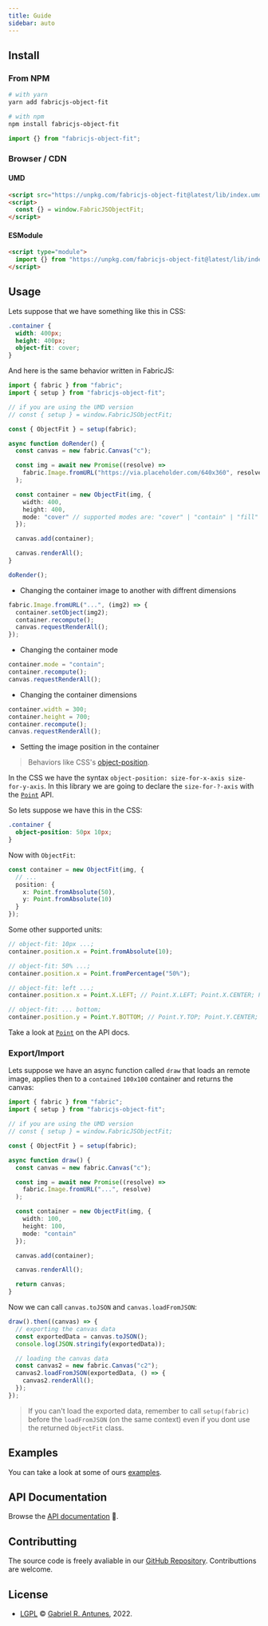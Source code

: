 ```yaml
---
title: Guide
sidebar: auto
---
```


## Install

### From NPM

```bash
# with yarn
yarn add fabricjs-object-fit

# with npm
npm install fabricjs-object-fit
```

```ts
import {} from "fabricjs-object-fit";
```

### Browser / CDN

#### UMD

```html
<script src="https://unpkg.com/fabricjs-object-fit@latest/lib/index.umd.js"></script>
<script>
  const {} = window.FabricJSObjectFit;
</script>
```

#### ESModule

```html
<script type="module">
  import {} from "https://unpkg.com/fabricjs-object-fit@latest/lib/index.mjs";
</script>
```

## Usage

Lets suppose that we have something like this in CSS:

```css
.container {
  width: 400px;
  height: 400px;
  object-fit: cover;
}
```

And here is the same behavior written in FabricJS:

```ts
import { fabric } from "fabric";
import { setup } from "fabricjs-object-fit";

// if you are using the UMD version
// const { setup } = window.FabricJSObjectFit;

const { ObjectFit } = setup(fabric);

async function doRender() {
  const canvas = new fabric.Canvas("c");

  const img = await new Promise((resolve) =>
    fabric.Image.fromURL("https://via.placeholder.com/640x360", resolve)
  );

  const container = new ObjectFit(img, {
    width: 400,
    height: 400,
    mode: "cover" // supported modes are: "cover" | "contain" | "fill" | "none" | "scale-down"
  });

  canvas.add(container);

  canvas.renderAll();
}

doRender();
```

- Changing the container image to another with diffrent dimensions

```ts
fabric.Image.fromURL("...", (img2) => {
  container.setObject(img2);
  container.recompute();
  canvas.requestRenderAll();
});
```

- Changing the container mode

```ts
container.mode = "contain";
container.recompute();
canvas.requestRenderAll();
```

- Changing the container dimensions

```ts
container.width = 300;
container.height = 700;
container.recompute();
canvas.requestRenderAll();
```

- Setting the image position in the container

> Behaviors like CSS's [object-position](https://developer.mozilla.org/en-US/docs/Web/CSS/object-position).

In the CSS we have the syntax `object-position: size-for-x-axis size-for-y-axis`. In this library we are going to declare the `size-for-?-axis` with the [`Point`](/api/modules/Point.html) API.

So lets suppose we have this in the CSS:

```css
.container {
  object-position: 50px 10px;
}
```

Now with `ObjectFit`:

```ts
const container = new ObjectFit(img, {
  // ...
  position: {
    x: Point.fromAbsolute(50),
    y: Point.fromAbsolute(10)
  }
});
```

Some other supported units:

```ts
// object-fit: 10px ...;
container.position.x = Point.fromAbsolute(10);

// object-fit: 50% ...;
container.position.x = Point.fromPercentage("50%");

// object-fit: left ...;
container.position.x = Point.X.LEFT; // Point.X.LEFT; Point.X.CENTER; Point.X.RIGHT;

// object-fit: ... bottom;
container.position.y = Point.Y.BOTTOM; // Point.Y.TOP; Point.Y.CENTER; Point.Y.BOTTOM;
```

Take a look at [`Point`](/api/modules/Point.html) on the API docs.

### Export/Import

Lets suppose we have an async function called `draw` that loads an remote image, applies then to a `contained` `100x100` container and returns the canvas:

```ts
import { fabric } from "fabric";
import { setup } from "fabricjs-object-fit";

// if you are using the UMD version
// const { setup } = window.FabricJSObjectFit;

const { ObjectFit } = setup(fabric);

async function draw() {
  const canvas = new fabric.Canvas("c");

  const img = await new Promise((resolve) =>
    fabric.Image.fromURL("...", resolve)
  );

  const container = new ObjectFit(img, {
    width: 100,
    height: 100,
    mode: "contain"
  });

  canvas.add(container);

  canvas.renderAll();

  return canvas;
}
```

Now we can call `canvas.toJSON` and `canvas.loadFromJSON`:

```ts
draw().then((canvas) => {
  // exporting the canvas data
  const exportedData = canvas.toJSON();
  console.log(JSON.stringify(exportedData));

  // loading the canvas data
  const canvas2 = new fabric.Canvas("c2");
  canvas2.loadFromJSON(exportedData, () => {
    canvas2.renderAll();
  });
});
```

> If you can't load the exported data, remember to call `setup(fabric)` before the `loadFromJSON` (on the same context) even if you dont use the returned `ObjectFit` class.

## Examples

You can take a look at some of ours [examples](/examples/).

## API Documentation

Browse the [API documentation](/api/index.html) 🚀.

## Contributting

The source code is freely avaliable in our [GitHub Repository](https://github.com/guesant/fabricjs-object-fit). Contributtions are welcome.

## License

- [LGPL](https://www.gnu.org/licenses/lgpl-3.0.html) © [Gabriel R. Antunes](https://github.com/guesant), 2022.
